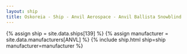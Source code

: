 ```yaml
---
layout: ship
title: Oskoreia - Ship - Anvil Aerospace - Anvil Ballista Snowblind
---
```

{% assign ship = site.data.ships[139] %}
{% assign manufacturer = site.data.manufacturers[ANVL] %}
{% include ship.html ship=ship manufacturer=manufacturer %}
